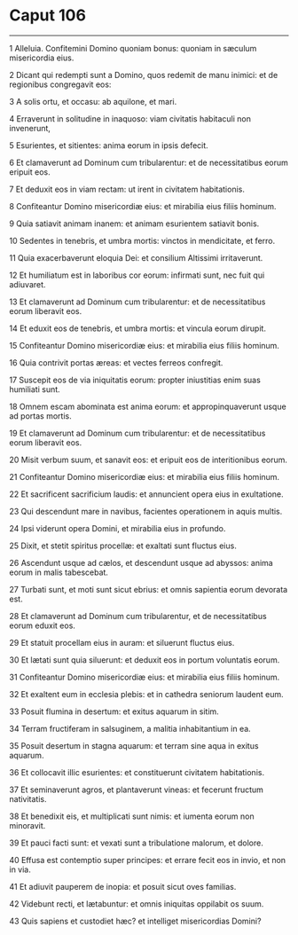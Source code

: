 # Caput 106

***

1 Alleluia. Confitemini Domino quoniam bonus: quoniam in sæculum misericordia eius.

2 Dicant qui redempti sunt a Domino, quos redemit de manu inimici: et de regionibus congregavit eos:

3 A solis ortu, et occasu: ab aquilone, et mari.

4 Erraverunt in solitudine in inaquoso: viam civitatis habitaculi non invenerunt,

5 Esurientes, et sitientes: anima eorum in ipsis defecit.

6 Et clamaverunt ad Dominum cum tribularentur: et de necessitatibus eorum eripuit eos.

7 Et deduxit eos in viam rectam: ut irent in civitatem habitationis.

8 Confiteantur Domino misericordiæ eius: et mirabilia eius filiis hominum.

9 Quia satiavit animam inanem: et animam esurientem satiavit bonis.

10 Sedentes in tenebris, et umbra mortis: vinctos in mendicitate, et ferro.

11 Quia exacerbaverunt eloquia Dei: et consilium Altissimi irritaverunt.

12 Et humiliatum est in laboribus cor eorum: infirmati sunt, nec fuit qui adiuvaret.

13 Et clamaverunt ad Dominum cum tribularentur: et de necessitatibus eorum liberavit eos.

14 Et eduxit eos de tenebris, et umbra mortis: et vincula eorum dirupit.

15 Confiteantur Domino misericordiæ eius: et mirabilia eius filiis hominum.

16 Quia contrivit portas æreas: et vectes ferreos confregit.

17 Suscepit eos de via iniquitatis eorum: propter iniustitias enim suas humiliati sunt.

18 Omnem escam abominata est anima eorum: et appropinquaverunt usque ad portas mortis.

19 Et clamaverunt ad Dominum cum tribularentur: et de necessitatibus eorum liberavit eos.

20 Misit verbum suum, et sanavit eos: et eripuit eos de interitionibus eorum.

21 Confiteantur Domino misericordiæ eius: et mirabilia eius filiis hominum.

22 Et sacrificent sacrificium laudis: et annuncient opera eius in exultatione.

23 Qui descendunt mare in navibus, facientes operationem in aquis multis.

24 Ipsi viderunt opera Domini, et mirabilia eius in profundo.

25 Dixit, et stetit spiritus procellæ: et exaltati sunt fluctus eius.

26 Ascendunt usque ad cælos, et descendunt usque ad abyssos: anima eorum in malis tabescebat.

27 Turbati sunt, et moti sunt sicut ebrius: et omnis sapientia eorum devorata est.

28 Et clamaverunt ad Dominum cum tribularentur, et de necessitatibus eorum eduxit eos.

29 Et statuit procellam eius in auram: et siluerunt fluctus eius.

30 Et lætati sunt quia siluerunt: et deduxit eos in portum voluntatis eorum.

31 Confiteantur Domino misericordiæ eius: et mirabilia eius filiis hominum.

32 Et exaltent eum in ecclesia plebis: et in cathedra seniorum laudent eum.

33 Posuit flumina in desertum: et exitus aquarum in sitim.

34 Terram fructiferam in salsuginem, a malitia inhabitantium in ea.

35 Posuit desertum in stagna aquarum: et terram sine aqua in exitus aquarum.

36 Et collocavit illic esurientes: et constituerunt civitatem habitationis.

37 Et seminaverunt agros, et plantaverunt vineas: et fecerunt fructum nativitatis.

38 Et benedixit eis, et multiplicati sunt nimis: et iumenta eorum non minoravit.

39 Et pauci facti sunt: et vexati sunt a tribulatione malorum, et dolore.

40 Effusa est contemptio super principes: et errare fecit eos in invio, et non in via.

41 Et adiuvit pauperem de inopia: et posuit sicut oves familias.

42 Videbunt recti, et lætabuntur: et omnis iniquitas oppilabit os suum.

43 Quis sapiens et custodiet hæc? et intelliget misericordias Domini?

